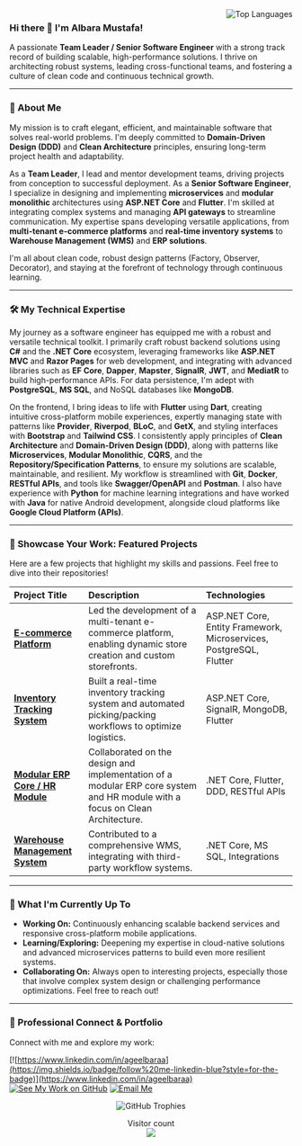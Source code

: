 <img align="right" src="https://github-readme-stats.vercel.app/api/top-langs/?username=aqeelbaraa&layout=compact&theme=synthwave&hide_border=true" alt="Top Languages" />

### Hi there 👋 I'm Albara Mustafa!

A passionate **Team Leader / Senior Software Engineer** with a strong track record of building scalable, high-performance solutions. I thrive on architecting robust systems, leading cross-functional teams, and fostering a culture of clean code and continuous technical growth.

---

### 🚀 About Me

My mission is to craft elegant, efficient, and maintainable software that solves real-world problems. I'm deeply committed to **Domain-Driven Design (DDD)** and **Clean Architecture** principles, ensuring long-term project health and adaptability.

As a **Team Leader**, I lead and mentor development teams, driving projects from conception to successful deployment. As a **Senior Software Engineer**, I specialize in designing and implementing **microservices** and **modular monolithic** architectures using **ASP.NET Core** and **Flutter**. I'm skilled at integrating complex systems and managing **API gateways** to streamline communication. My expertise spans developing versatile applications, from **multi-tenant e-commerce platforms** and **real-time inventory systems** to **Warehouse Management (WMS)** and **ERP solutions**.

I'm all about clean code, robust design patterns (Factory, Observer, Decorator), and staying at the forefront of technology through continuous learning.

---

### 🛠️ My Technical Expertise

My journey as a software engineer has equipped me with a robust and versatile technical toolkit. I primarily craft robust backend solutions using **C#** and the **.NET Core** ecosystem, leveraging frameworks like **ASP.NET MVC** and **Razor Pages** for web development, and integrating with advanced libraries such as **EF Core**, **Dapper**, **Mapster**, **SignalR**, **JWT**, and **MediatR** to build high-performance APIs. For data persistence, I'm adept with **PostgreSQL**, **MS SQL**, and NoSQL databases like **MongoDB**.

On the frontend, I bring ideas to life with **Flutter** using **Dart**, creating intuitive cross-platform mobile experiences, expertly managing state with patterns like **Provider**, **Riverpod**, **BLoC**, and **GetX**, and styling interfaces with **Bootstrap** and **Tailwind CSS**. I consistently apply principles of **Clean Architecture** and **Domain-Driven Design (DDD)**, along with patterns like **Microservices**, **Modular Monolithic**, **CQRS**, and the **Repository/Specification Patterns**, to ensure my solutions are scalable, maintainable, and resilient. My workflow is streamlined with **Git**, **Docker**, **RESTful APIs**, and tools like **Swagger/OpenAPI** and **Postman**. I also have experience with **Python** for machine learning integrations and have worked with **Java** for native Android development, alongside cloud platforms like **Google Cloud Platform (APIs)**.

---

### 🌟 Showcase Your Work: Featured Projects

Here are a few projects that highlight my skills and passions. Feel free to dive into their repositories!

| Project Title | Description | Technologies |
| :------------ | :---------- | :----------- |
| [**E-commerce Platform**](LINK_TO_REPO_1) | Led the development of a multi-tenant e-commerce platform, enabling dynamic store creation and custom storefronts. | ASP.NET Core, Entity Framework, Microservices, PostgreSQL, Flutter |
| [**Inventory Tracking System**](LINK_TO_REPO_2) | Built a real-time inventory tracking system and automated picking/packing workflows to optimize logistics. | ASP.NET Core, SignalR, MongoDB, Flutter |
| [**Modular ERP Core / HR Module**](LINK_TO_REPO_3) | Collaborated on the design and implementation of a modular ERP core system and HR module with a focus on Clean Architecture. | .NET Core, Flutter, DDD, RESTful APIs |
| [**Warehouse Management System**](LINK_TO_REPO_4) | Contributed to a comprehensive WMS, integrating with third-party workflow systems. | .NET Core, MS SQL, Integrations |
---

### 🌱 What I'm Currently Up To

* **Working On:** Continuously enhancing scalable backend services and responsive cross-platform mobile applications.
* **Learning/Exploring:** Deepening my expertise in cloud-native solutions and advanced microservices patterns to build even more resilient systems.
* **Collaborating On:** Always open to interesting projects, especially those that involve complex system design or challenging performance optimizations. Feel free to reach out!

---

### 💼 Professional Connect & Portfolio

Connect with me and explore my work:

[![https://www.linkedin.com/in/ageelbaraa](https://img.shields.io/badge/follow%20me-linkedin-blue?style=for-the-badge)](https://www.linkedin.com/in/ageelbaraa)
[![See My Work on GitHub](https://img.shields.io/badge/See-MyWork-blue?style=for-the-badge)](https://github.com/aqeelbaraa)
[![Email Me](https://img.shields.io/static/v1?label=email&message=me&color=red&logo=gmail&style=for-the-badge&logoColor=white)](mailto:ageelbaraa@gmail.com)
<p align="center">
  <img src="https://github-profile-trophy.vercel.app/?username=aqeelbaraa&theme=discord&no-frame=true&no-bg=true" alt="GitHub Trophies" />
</p>

<p align="center">
  Visitor count<br>
  <img src="https://profile-counter.glitch.me/aqeelbaraa/count.svg" />
</p>
